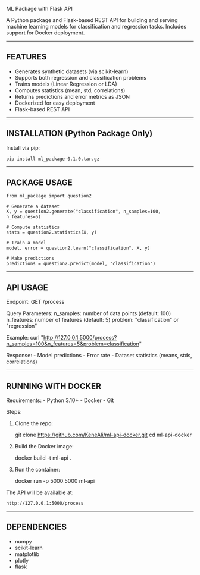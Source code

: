 ML Package with Flask API

A Python package and Flask-based REST API for building and serving machine learning models for classification and regression tasks. Includes support for Docker deployment.

------------------------------------------------------------
FEATURES
------------------------------------------------------------
- Generates synthetic datasets (via scikit-learn)
- Supports both regression and classification problems
- Trains models (Linear Regression or LDA)
- Computes statistics (mean, std, correlations)
- Returns predictions and error metrics as JSON
- Dockerized for easy deployment
- Flask-based REST API

------------------------------------------------------------
INSTALLATION (Python Package Only)
------------------------------------------------------------
Install via pip:

    pip install ml_package-0.1.0.tar.gz

------------------------------------------------------------
PACKAGE USAGE
------------------------------------------------------------
    from ml_package import question2

    # Generate a dataset
    X, y = question2.generate("classification", n_samples=100, n_features=5)

    # Compute statistics
    stats = question2.statistics(X, y)

    # Train a model
    model, error = question2.learn("classification", X, y)

    # Make predictions
    predictions = question2.predict(model, "classification")

------------------------------------------------------------
API USAGE
------------------------------------------------------------
Endpoint:
    GET /process

Query Parameters:
    n_samples: number of data points (default: 100)
    n_features: number of features (default: 5)
    problem: "classification" or "regression"

Example:
    curl "http://127.0.0.1:5000/process?n_samples=100&n_features=5&problem=classification"

Response:
    - Model predictions
    - Error rate
    - Dataset statistics (means, stds, correlations)

------------------------------------------------------------
RUNNING WITH DOCKER
------------------------------------------------------------
Requirements:
    - Python 3.10+
    - Docker
    - Git

Steps:
1. Clone the repo:

    git clone https://github.com/KeneAli/ml-api-docker.git
    cd ml-api-docker

2. Build the Docker image:

    docker build -t ml-api .

3. Run the container:

    docker run -p 5000:5000 ml-api

The API will be available at:

    http://127.0.0.1:5000/process

------------------------------------------------------------
DEPENDENCIES
------------------------------------------------------------
- numpy
- scikit-learn
- matplotlib
- plotly
- flask
